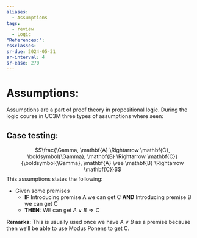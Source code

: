 ```yaml
---
aliases:
  - Assumptions
tags:
  - review
  - Logic
"References:": 
cssclasses:
sr-due: 2024-05-31
sr-interval: 4
sr-ease: 270
---
```

# Assumptions: 

Assumptions are a part of proof theory in propositional logic. During the logic course in UC3M three types of assumptions where seen: 

## Case testing: 
$$\frac{\Gamma, \mathbf{A} \Rightarrow \mathbf{C}, \boldsymbol{\Gamma}, \mathbf{B} \Rightarrow \mathbf{C}}{\boldsymbol{\Gamma}, \mathbf{A} \vee \mathbf{B} \Rightarrow \mathbf{C}}$$
This assumptions states the following: 
+ Given some premises
	+ **IF** Introducing premise A we can get C **AND** Introducing premise B we can get C
	+ **THEN:** WE can get $A\lor B \Rightarrow C$

**Remarks:**
This is usually used once we have $A\lor B$ as a premise because then we’ll be able to use Modus Ponens to get C. 


